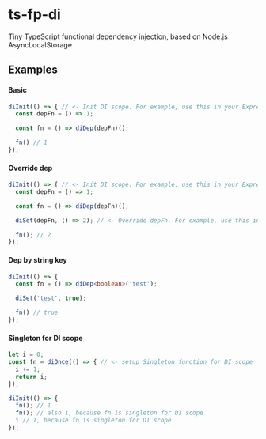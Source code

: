 # ts-fp-di
Tiny TypeScript functional dependency injection, based on Node.js AsyncLocalStorage

## Examples

#### Basic

```typescript
diInit(() => { // <- Init DI scope. For example, use this in your Express middleware on each request
  const depFn = () => 1;

  const fn = () => diDep(depFn)();

  fn() // 1
});
```

#### Override dep

```typescript
diInit(() => { // <- Init DI scope. For example, use this in your Express middleware on each request
  const depFn = () => 1;

  const fn = () => diDep(depFn)();

  diSet(depFn, () => 2); // <- Override depFn. For example, use this in your unit tests

  fn(); // 2
});
```

#### Dep by string key

```typescript
diInit(() => {
  const fn = () => diDep<boolean>('test');

  diSet('test', true);

  fn() // true
});
```

#### Singleton for DI scope

```typescript
let i = 0;
const fn = diOnce(() => { // <- setup Singleton function for DI scope
  i += 1;
  return i;
});

diInit(() => {
  fn(); // 1
  fn(); // also 1, because fn is singleton for DI scope
  i // 1, because fn is singleton for DI scope
});
```
